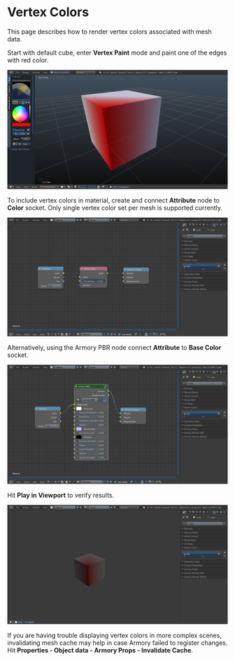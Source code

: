 # Vertex Colors

This page describes how to render vertex colors associated with mesh data.

Start with default cube, enter **Vertex Paint** mode and paint one of the edges with red color.

![](/graphics/img/vcols/0.jpg)

To include vertex colors in material, create and connect **Attribute** node to **Color** socket. Only single vertex color set per mesh is supported currently.

![](/graphics/img/vcols/1.jpg)

Alternatively, using the Armory PBR node connect **Attribute** to **Base Color** socket.

![](/graphics/img/vcols/2.jpg)

Hit **Play in Viewport** to verify results.

![](/graphics/img/vcols/3.jpg)

If you are having trouble displaying vertex colors in more complex scenes, invalidating mesh cache may help in case Armory failed to register changes. Hit **Properties - Object data - Armory Props - Invalidate Cache**.
